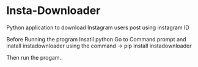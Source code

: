 # Insta-Downloader
Python application to download Instagram users post using instagram ID

Before Running the program
Insatll python
Go to Command prompt and inatall instadownloader using the command
-> pip install instadownloader


Then run the progam.. 
